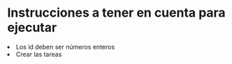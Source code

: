 # Instrucciones a tener en cuenta para ejecutar
<li>Los id deben ser números enteros</li>
<li>Crear las tareas</li>
